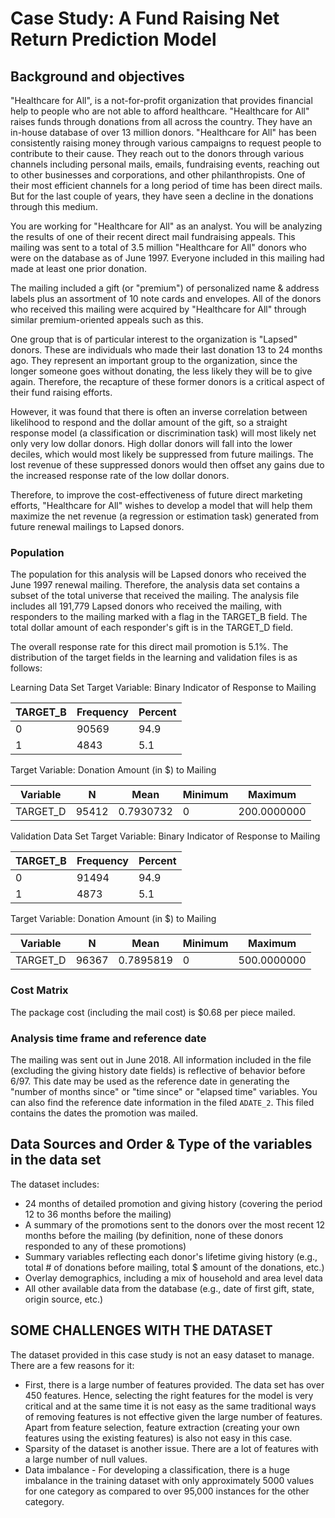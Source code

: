 # Case Study: A Fund Raising Net Return Prediction Model

## Background and objectives

"Healthcare for All", is a not-for-profit organization that provides financial help to people who are not able to afford healthcare. "Healthcare for All" raises funds through donations from all across the country. They have an in-house database of over 13 million donors. "Healthcare for All" has been consistently raising money through various campaigns to request people to contribute to their cause. They reach out to the donors through various channels including personal mails, emails, fundraising events, reaching out to other businesses and corporations, and other philanthropists. One of their most efficient channels for a long period of time has been direct mails. But for the last couple of years, they have seen a decline in the donations through this medium.

You are working for "Healthcare for All" as an analyst. You will be analyzing the results of one of their recent direct mail fundraising appeals. This mailing was sent to a total of 3.5 million "Healthcare for All" donors who were on the database as of June 1997. Everyone included in this mailing had made at least one prior donation.

The mailing included a gift (or "premium") of personalized name & address labels plus an assortment of 10 note cards and envelopes. All of the donors who received this mailing were acquired by "Healthcare for All" through similar premium-oriented appeals such as this.

One group that is of particular interest to the organization is "Lapsed" donors. These are individuals who made their last donation 13 to 24 months ago. They represent an important group to the organization, since the longer someone goes without donating, the less likely they will be to give again. Therefore, the recapture of these former donors is a critical aspect of their fund raising efforts.

However, it was found that there is often an inverse correlation between likelihood to respond and the dollar amount of the gift, so a straight response model (a classification or discrimination task) will most likely net only very low dollar donors. High dollar donors will fall into the lower deciles, which would most likely be suppressed from future mailings. The lost revenue of these suppressed donors would then offset any gains due to the increased response rate of the low dollar donors.

Therefore, to improve the cost-effectiveness of future direct marketing efforts, "Healthcare for All" wishes to develop a model that will help them maximize the net revenue (a regression or estimation task) generated from future renewal mailings to Lapsed donors.

### Population

The population for this analysis will be Lapsed donors who received the June 1997 renewal mailing. Therefore, the analysis data set contains a subset of the total universe that received the mailing. The analysis file includes all 191,779 Lapsed donors who received the mailing, with responders to the mailing marked with a flag in the TARGET_B field. The total dollar amount of each responder's gift is in the TARGET_D field.

The overall response rate for this direct mail promotion is 5.1%. The distribution of the target fields in the learning and validation files is as follows:

Learning Data Set
Target Variable: Binary Indicator of Response to
Mailing

| TARGET_B | Frequency | Percent |
| -------- | --------- | ------- |
| 0        | 90569     | 94.9    |
| 1        | 4843      | 5.1     |

Target Variable: Donation Amount (in \$) to Mailing

| Variable | N     | Mean      | Minimum | Maximum     |
| -------- | ----- | --------- | ------- | ----------- |
| TARGET_D | 95412 | 0.7930732 | 0       | 200.0000000 |

Validation Data Set
Target Variable: Binary Indicator of Response to
Mailing

| TARGET_B | Frequency | Percent |
| -------- | --------- | ------- |
| 0        | 91494     | 94.9    |
| 1        | 4873      | 5.1     |

Target Variable: Donation Amount (in \$) to Mailing

| Variable | N     | Mean      | Minimum | Maximum     |
| -------- | ----- | --------- | ------- | ----------- |
| TARGET_D | 96367 | 0.7895819 | 0       | 500.0000000 |

### Cost Matrix

The package cost (including the mail cost) is \$0.68 per piece mailed.

### Analysis time frame and reference date

The mailing was sent out in June 2018. All information included in the file (excluding the giving history date fields) is reflective of behavior before 6/97. This date may be used as the reference date in generating the "number of months since" or "time since" or "elapsed time" variables. You can also find the reference date information in the filed `ADATE_2`. This filed contains the dates the promotion was mailed.

## Data Sources and Order & Type of the variables in the data set

The dataset includes:

- 24 months of detailed promotion and giving history (covering the period 12 to 36 months before the mailing)
- A summary of the promotions sent to the donors over the most recent 12 months before the mailing (by definition, none of these donors responded to any of these promotions)
- Summary variables reflecting each donor's lifetime giving history (e.g., total # of donations before mailing, total \$ amount of the donations, etc.)
- Overlay demographics, including a mix of household and area level data
- All other available data from the database (e.g., date of first gift, state, origin source, etc.)

## SOME CHALLENGES WITH THE DATASET

The dataset provided in this case study is not an easy dataset to manage. There are a few reasons for it:

- First, there is a large number of features provided. The data set has over 450 features. Hence, selecting the right features for the model is very critical and at the same time it is not easy as the same traditional ways of removing features is not effective given the large number of features. Apart from feature selection, feature extraction (creating your own features using the existing features) is also not easy in this case.
- Sparsity of the dataset is another issue. There are a lot of features with a large number of null values.
- Data imbalance - For developing a classification, there is a huge imbalance in the training dataset with only approximately 5000 values for one category as compared to over 95,000 instances for the other category.

